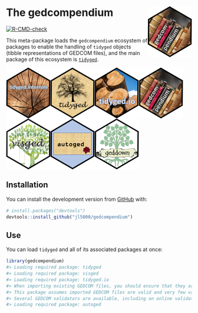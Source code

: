 
<!-- README.md is generated from README.Rmd. Please edit that file -->

# The gedcompendium <img src='man/figures/logo.png' align="right" height="138" />

<!-- badges: start -->

[![R-CMD-check](https://github.com/jl5000/gedcompendium/workflows/R-CMD-check/badge.svg)](https://github.com/jl5000/gedcompendium/actions)
<!-- badges: end -->

This meta-package loads the `gedcompendium` ecosystem of packages to
enable the handling of `tidyged` objects (tibble representations of
GEDCOM files), and the main package of this ecosystem is
[`tidyged`](https://jl5000.github.io/tidyged/).

<a href="https://github.com/jl5000/tidyged.internals"><img src="https://raw.githubusercontent.com/jl5000/tidyged.internals/main/man/figures/logo.png" align="center" height="138"></a><a href="https://github.com/jl5000/tidyged"><img src="https://raw.githubusercontent.com/jl5000/tidyged/master/man/figures/logo.png" align="center" height="138"></a><a href="https://github.com/jl5000/tidyged.io"><img src="https://raw.githubusercontent.com/jl5000/tidyged.io/main/man/figures/logo.png" align="center" height="138"></a><a href="https://github.com/jl5000/gedcompendium"><img src="https://raw.githubusercontent.com/jl5000/gedcompendium/main/man/figures/logo.png" align="center" height="138"></a><a href="https://github.com/jl5000/visged"><img src="https://raw.githubusercontent.com/jl5000/visged/master/man/figures/logo.png" align="center" height="138"></a><a href="https://github.com/jl5000/autoged"><img src="https://raw.githubusercontent.com/jl5000/autoged/main/man/figures/logo.png" align="center" height="138"></a><a href="https://github.com/jl5000/geddown"><img src="https://raw.githubusercontent.com/jl5000/geddown/main/man/figures/logo.png" align="center" height="138"></a>

## Installation

You can install the development version from
[GitHub](https://github.com/) with:

``` r
# install.packages("devtools")
devtools::install_github("jl5000/gedcompendium")
```

## Use

You can load `tidyged` and all of its associated packages at once:

``` r
library(gedcompendium)
#> Loading required package: tidyged
#> Loading required package: visged
#> Loading required package: tidyged.io
#> When importing existing GEDCOM files, you should ensure that they are error free.
#> This package assumes imported GEDCOM files are valid and very few validation checks are carried out.
#> Several GEDCOM validators are available, including an online validator at http://ged-inline.elasticbeanstalk.com/
#> Loading required package: autoged
```

